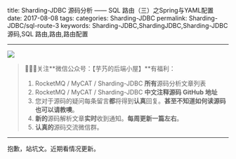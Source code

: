 title: Sharding-JDBC 源码分析 —— SQL 路由（三）之Spring与YAML配置
date: 2017-08-08
tags:
categories: Sharding-JDBC
permalink: Sharding-JDBC/sql-route-3
keywords: Sharding-JDBC,ShardingJDBC,Sharding-JDBC 源码,SQL 路由,路由,路由配置

-------

![](https://www.yunai.me/images/common/wechat_mp_2017_07_31.jpg)

> 🙂🙂🙂关注**微信公众号：【芋艿的后端小屋】**有福利：  
> 1. RocketMQ / MyCAT / Sharding-JDBC **所有**源码分析文章列表  
> 2. RocketMQ / MyCAT / Sharding-JDBC **中文注释源码 GitHub 地址**  
> 3. 您对于源码的疑问每条留言**都**将得到**认真**回复。**甚至不知道如何读源码也可以请教噢**。  
> 4. **新的**源码解析文章**实时**收到通知。**每周更新一篇左右**。  
> 5. **认真的**源码交流微信群。

-------

抱歉，站坑文。近期看情况更新。